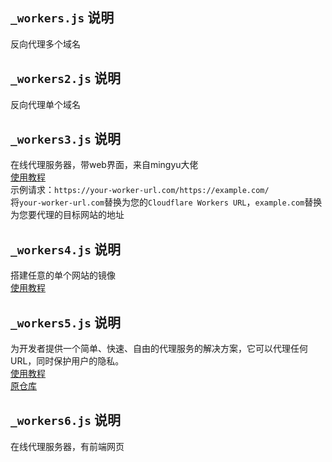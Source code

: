 ## `_workers.js` 说明
反向代理多个域名  

## `_workers2.js` 说明
反向代理单个域名  

## `_workers3.js` 说明
在线代理服务器，带web界面，来自mingyu大佬  
[使用教程](https://github.com/ymyuuu/Cloudflare-Workers-Proxy/blob/main/README.md)  
示例请求：`https://your-worker-url.com/https://example.com/`  
将`your-worker-url.com`替换为您的`Cloudflare Workers URL`，`example.com`替换为您要代理的目标网站的地址  

## `_workers4.js` 说明
搭建任意的单个网站的镜像  
[使用教程](https://xiaowangye.org/posts/using-cloudflare-worker-proxy-github)  

## `_workers5.js` 说明
为开发者提供一个简单、快速、自由的代理服务的解决方案，它可以代理任何 URL，同时保护用户的隐私。  
[使用教程](https://github.com/xixu-me/Proxy-Everything/blob/main/README_ZH.md)  
[原仓库](https://github.com/xixu-me/Proxy-Everything) 

## `_workers6.js` 说明
在线代理服务器，有前端网页
